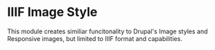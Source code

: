# IIIF Image Style

This module creates similiar funcitonality to Drupal's Image styles and Responsive images, but limited to IIIF format and capabilities.

